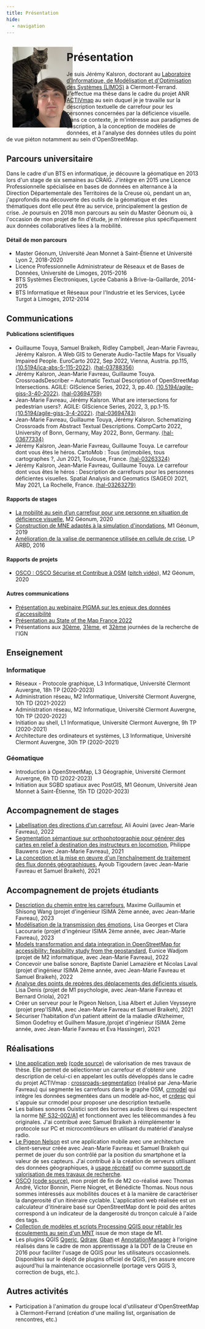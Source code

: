 ```yaml
---
title: Présentation
hide:
  - navigation
---
```


<div style="float: left">
    <img src="images/profile.jpeg" style="height: 15em; width: auto; padding: 10%;" alt="Photo de profil" />
</div>

# Présentation

Je suis Jérémy Kalsron, doctorant au [Laboratoire d'Informatique, de Modélisation et d'Optimisation des Systèmes (LIMOS)](https://limos.fr) à Clermont-Ferrand. J'effectue ma thèse dans le cadre du projet ANR [ACTIVmap](https://activmap.limos.fr) au sein duquel je je travaille sur la description textuelle de carrefour pour les personnes concernées par la déficience visuelle. Dans ce contexte, je m'intéresse aux paradigmes de description, à la conception de modèles de données, et à l'analyse des données utiles du point de vue piéton notamment au sein d'OpenStreetMap.

## Parcours universitaire

Dans le cadre d'un BTS en informatique, je découvre la géomatique en 2013 lors d'un stage de six semaines au CRAIG. J'intègre en 2015 une Licence Professionnelle spécialisée en bases de données en alternance à la Direction Départementale des Territoires de la Creuse où, pendant un an, j'approfondis ma découverte des outils de la géomatique et des thématiques dont elle peut être au service, principalement la gestion de crise. Je poursuis en 2018 mon parcours au sein du Master Géonum où, à l'occasion de mon projet de fin d'étude, je m'intéresse plus spécifiquement aux données collaboratives liées à la mobilité. 

#### Détail de mon parcours
- Master Géonum, Université Jean Monnet à Saint-Étienne et Université Lyon 2, 2018-2020
- Licence Professionnelle Administrateur de Réseaux et de Bases de Données, Université de Limoges, 2015-2016
- BTS Systèmes Électroniques, Lycée Cabanis à Brive-la-Gaillarde, 2014-2015
- BTS Informatique et Réseaux pour l'Industrie et les Services, Lycée Turgot à Limoges, 2012-2014

## Communications

#### Publications scientifiques

- Guillaume Touya, Samuel Braikeh, Ridley Campbell, Jean-Marie Favreau, Jérémy Kalsron. A Web GIS to Generate Audio-Tactile Maps for Visually Impaired People. EuroCarto 2022, Sep 2022, Vienna, Austria. pp.115, [⟨10.5194/ica-abs-5-115-2022⟩](https://dx.doi.org/10.5194/ica-abs-5-115-2022). [⟨hal-03788356⟩](https://hal.science/hal-03788356v1)
- Jérémy Kalsron, Jean-Marie Favreau, Guillaume Touya. CrossroadsDescriber – Automatic Textual Description of OpenStreetMap Intersections. AGILE: GIScience Series, 2022, 3, pp.40. [⟨10.5194/agile-giss-3-40-2022⟩](https://dx.doi.org/10.5194/agile-giss-3-40-2022). [⟨hal-03694759⟩](https://hal.science/hal-03694759v1)
- Jean-Marie Favreau, Jérémy Kalsron. What are intersections for pedestrian users?. AGILE: GIScience Series, 2022, 3, pp.1-15. [⟨10.5194/agile-giss-3-4-2022⟩](https://dx.doi.org/10.5194/agile-giss-3-4-2022). [⟨hal-03694743⟩](https://hal.science/hal-03694743v1)
- Jean-Marie Favreau, Guillaume Touya, Jérémy Kalsron. Schematizing Crossroads from Abstract Textual Descriptions. CompCarto 2022, University of Bonn, Germany, May 2022, Bonn, Germany. [⟨hal-03677334⟩](https://hal.science/hal-03677334v1)
- Jérémy Kalsron, Jean-Marie Favreau, Guillaume Touya. Le carrefour dont vous êtes le héros. CartoMob : Tous (im)mobiles, tous cartographes ?, Jun 2021, Toulouse, France. [⟨hal-03263324⟩](https://hal.science/hal-03263324v1)
- Jérémy Kalsron, Jean-Marie Favreau, Guillaume Touya. Le carrefour dont vous êtes le héros : Description de carrefours pour les personnes déficientes visuelles. Spatial Analysis and Geomatics (SAGEO) 2021, May 2021, La Rochelle, France. [⟨hal-03263279⟩](https://hal.science/hal-03263279v1)

#### Rapports de stages

- [La mobilité au sein d’un carrefour pour une personne en situation de déficience visuelle](https://activmap.limos.fr/files/rapport-LIMOS-2020-J%C3%A9r%C3%A9my-Kalsron.pdf), M2 Géonum, 2020
- [Construction de MNE adaptés à la simulation d'inondations](https://kdrive.infomaniak.com/app/share/427161/a88a8a9d-4731-41c6-ab7e-fead75a38206), M1 Géonum, 2019
- [Amélioration de la valise de permanence utilisée en cellule de crise](https://kdrive.infomaniak.com/app/share/427161/ae3ffe6a-a635-45ff-831f-d52aff9b03d0), LP ARBD, 2016

#### Rapports de projets

- [OSCO : OSCO Sécurise et Contribue à OSM](https://kdrive.infomaniak.com/app/share/427161/81e55e5c-0f23-4d87-9e73-b6f9232f0668) ([pitch vidéo](https://www.youtube.com/watch?v=ODarDwlvfNs)), M2 Géonum, 2020

#### Autres communications

- [Présentation au webinaire PIGMA sur les enjeux des données d’accessibilité](https://portail.pigma.org/toutes/100-partenaires-pigma-reunis-en-webinaire-sur-les-enjeux-des-donnees-daccessibilite/)
- [Présentation au State of the Map France 2022](https://peertube.openstreetmap.fr/w/kF7FsouSL6UwafhwTUgPYQ)
- Présentations aux [30ème](https://www.youtube.com/watch?v=jJUVdidtuDE&t=7s), [31ème](https://youtu.be/YRnLxOsL0EQ?t=523), et [32ème](https://www.youtube.com/watch?v=ts-3ufTPsTc&t=2s) journées de la recherche de l'IGN

## Enseignement

### Informatique

- Réseaux - Protocole graphique, L3 Informatique, Université Clermont Auvergne, 18h TP (2020-2023)
- Administration réseau, M2 Informatique, Université Clermont Auvergne, 10h TD (2021-2022)
- Administration réseau, M2 Informatique, Université Clermont Auvergne, 10h TP (2020-2022)
- Initiation au shell, L1 Informatique, Université Clermont Auvergne, 9h TP (2020-2021)
- Architecture des ordinateurs et systèmes, L3 Informatique, Université Clermont Auvergne, 30h TP (2020-2021)

### Géomatique

- Introduction à OpenStreetMap, L3 Géographie, Université Clermont Auvergne, 6h TD (2022-2023)
- Initiation aux SGBD spatiaux avec PostGIS, M1 Géonum, Université Jean Monnet à Saint-Étienne, 15h TD (2020-2023)

## Accompagnement de stages

- [Labellisation des directions d'un carrefour](https://activmap.limos.fr/files/rapport-LIMOS-2022-Ali-Aouini.pdf), Ali Aouini (avec Jean-Marie Favreau), 2022
- [Segmentation sémantique sur orthophotographie pour générer des cartes en relief à destination des instructeurs en locomotion](https://compas.limos.fr/files/rapport-LIMOS-2021-Philippe-Bauwens.pdf), Philippe Bauwens (avec Jean-Marie Favreau), 2021
- [La conception et la mise en œuvre d'un l’enchaînement de traitement des flux donnés géographiques](https://activmap.limos.fr/files/rapport-LIMOS-2021-Ayoub-Tigourdern.pdf), Ayoub Tigoudern (avec Jean-Marie Favreau et Samuel Braikeh), 2021

## Accompagnement de projets étudiants

- [Description du chemin entre les carrefours](), Maxime Guillaumin et Shisong Wang (projet d'ingénieur ISIMA 2ème année, avec Jean-Marie Favreau), 2023
- [Modélisation de la transmission des émotions](https://hal.uca.fr/hal-04036515v1/document), Lisa Georges et Clara Lacourarie (projet d'ingénieur ISIMA 2ème année, avec Jean-Marie Favreau), 2023
- [Models transformation and data integration in OpenStreetMap for accessibility: feasibility study from the geostandard](https://compas.limos.fr/files/Eunice_WADJOM_Research_Project_Report.pdf), Eunice Wadjom (projet de M2 informatique, avec Jean-Marie Favreau), 2022
- Concevoir une balise sonore, Baptiste Daniel Lamazière et Nicolas Laval (projet d'ingénieur ISIMA 2ème année, avec Jean-Marie Favreau et Samuel Braikeh), 2022
- [Analyse des points de repères des déplacements des déficients visuels](https://activmap.limos.fr/files/rapport-LIMOS-2021-Lisa-Denis.pdf), Lisa Denis (projet de M1 psychologie, avec Jean-Marie Favreau et Bernard Oriola), 2021
- Créer un serveur pour le Pigeon Nelson, Lisa Albert et Julien Veysseyre (projet prep'ISIMA, avec Jean-Marie Favreau et Samuel Braikeh), 2021
- Sécuriser l’habitation d’un patient atteint de la maladie d’Alzheimer, Simon Godefroy et Guilhem Masure,(projet d'ingénieur ISIMA 2ème année, avec Jean-Marie Favreau et Eva Hassinger), 2021

## Réalisations

- [Une application web](https://carrefour.anatidaepho.be/) [(code source)](https://github.com/Le-Pigeon-Nelson/le-carrefour-nelson) de valorisation de mes travaux de thèse. Elle permet de sélectionner un carrefour et d'obtenir une description de celui-ci en appelant les outils développés dans le cadre du projet ACTIVmap : [crossroads-segmentation](https://github.com/jmtrivial/crossroads-segmentation) (réalisé par Jena-Marie Favreau) qui segmente les carrefours dans le graphe OSM, [crmodel](https://github.com/jeremyk6/crmodel) qui intègre les données segmentées dans un modèle ad-hoc, et [crdesc](https://github.com/jeremyk6/crdesc) qui s'appuie sur crmodel pour proposer une description textuelle.
- Les balises sonores Ouistici sont des bornes audio libres qui respectent la norme [NF S32-002/A1](https://www.boutique.afnor.org/fr-fr/norme/nf-s32002-a1/dispositifs-repetiteurs-de-feux-de-circulation-a-lusage-des-personnes-aveug/fa059515/1474) et fonctionnent avec les télécommandes à feu originales. J'ai contribué avec Samuel Braikeh à réimplémenter le protocole sur PC et microcontrôleurs en utilisant du matériel d'analyse radio.
- [Le Pigeon Nelson]() est une application mobile avec une architecture client-serveur créée avec Jean-Marie Favreau et Samuel Braikeh qui permet de jouer du son contrôlé par la position du smartphone et la valeur de ses capteurs. J'ai contribué à la création de serveurs utilisant des données géographiques, à [usage récréatif](https://github.com/jeremyk6/osm-haiku-server) ou comme [support de valorisation de mes travaux de recherche](https://github.com/Le-Pigeon-Nelson/le-carrefour-nelson).
- [OSCO](https://osco.anatidaepho.be) [(code source)](https://github.com/osco-lyon), mon projet de fin de M2 co-réalisé avec Thomas André, Victor Bonnin, Pierre Niogret, et Bénédicte Thomas. Nous nous sommes intéressés aux mobilités douces et à la manière de caractériser la dangerosité d'un itinéraire cyclable. L'application web réalisée est un calculateur d'itinéraire basé sur OpenStreetMap dont le poid des arêtes correspond à un indicateur de la dangerosité du tronçon calculé à l'aide des tags.
- [Collection de modèles et scripts Processing QGIS pour rétablir les écoulements au sein d'un MNT](https://github.com/jeremyk6/ProcessingEcoulement) issue de mon stage de M1.
- Les plugins QGIS [Qgeric](https://github.com/jeremyk6/qgeric), [Qdraw](https://github.com/jeremyk6/qdraw), [Gban](https://github.com/jeremyk6/gban) et [AnnotationManager](https://github.com/jeremyk6/annotationManager) à l'origine réalisés dans le cadre de mon apprentissage à la DDT de la Creuse en 2016 pour faciliter l'usage de QGIS pour les utilisateurs occasionnels. Disponibles sur le dépôt de plugins officiel de QGIS, j'en assure encore aujourd'hui la maintenance occasionnelle (portage vers QGIS 3, correction de bugs, etc.).

## Autres activités
- Participation à l'animation du groupe local d'utilisateur d'OpenStreetMap à Clermont-Ferrand (création d'une mailing list, organisation de rencontres, etc.)